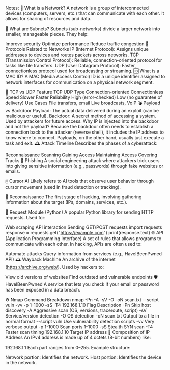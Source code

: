 

Notes:
🔌 What is a Network?
A network is a group of interconnected devices (computers, servers, etc.) that can communicate with each other. It allows for sharing of resources and data.

🧩 What are Subnets?
Subnets (sub-networks) divide a larger network into smaller, manageable pieces. They help:

Improve security
Optimize performance
Reduce traffic congestion
📡 Protocols Related to Networks
IP (Internet Protocol): Assigns unique addresses to devices and routes packets across networks.
TCP (Transmission Control Protocol): Reliable, connection-oriented protocol for tasks like file transfers.
UDP (User Datagram Protocol): Faster, connectionless protocol used for broadcasting or streaming.
🆔 What is a MAC ID?
A MAC (Media Access Control) ID is a unique identifier assigned to network interfaces for communication on a physical network segment.

🔄 TCP vs UDP
Feature	TCP	UDP
Type	Connection-oriented	Connectionless
Speed	Slower	Faster
Reliability	High (error-checked)	Low (no guarantee of delivery)
Use Cases	File transfers, email	Live broadcasts, VoIP
💣 Payload vs Backdoor
Payload: The actual data delivered during an exploit (can be malicious or useful).
Backdoor: A secret method of accessing a system. Used by attackers for future access.
Why IP is injected into the backdoor and not the payload?
Because the backdoor often needs to establish a connection back to the attacker (reverse shell), it includes the IP address to know where to connect. Payloads, on the other hand, usually just execute a task and exit.
🕰 Attack Timeline
Describes the phases of a cyberattack:

Reconnaissance
Scanning
Gaining Access
Maintaining Access
Covering Tracks
🎣 Phishing
A social engineering attack where attackers trick users into giving sensitive information (e.g., passwords) through fake websites or emails.

🖱 Cursor AI
Likely refers to AI tools that observe user behavior through cursor movement (used in fraud detection or tracking).

🧭 Reconnaissance
The first stage of hacking, involving gathering information about the target (IPs, domains, services, etc.).

🐍 Request Module (Python)
A popular Python library for sending HTTP requests. Used for:

Web scraping
API interaction
Sending GET/POST requests
import requests
response = requests.get("https://example.com")
print(response.text)
🌐 API (Application Programming Interface)
A set of rules that allows programs to communicate with each other. In hacking, APIs are often used to:

Automate attacks
Query information from services (e.g., HaveIBeenPwned API)
🕰 Wayback Machine
An archive of the internet (https://archive.org/web/). Used by hackers to:

View old versions of websites
Find outdated and vulnerable endpoints
🛡 HaveIBeenPwned
A service that lets you check if your email or password has been exposed in a data breach.

⚙ Nmap Command Breakdown
nmap -Pn -A -sV -O -oN scan.txt --script vuln -vv -p 1-1000 -sS -T4 192.168.1.10
Flag	Description
-Pn	Skip host discovery
-A	Aggressive scan (OS, versions, traceroute, script)
-sV	Service/version detection
-O	OS detection
-oN scan.txt	Output to a file in normal format
--script vuln	Use vulnerability detection scripts
-vv	Very verbose output
-p 1-1000	Scan ports 1–1000
-sS	Stealth SYN scan
-T4	Faster scan timing
192.168.1.10	Target IP address
🧱 Composition of IP Address
An IPv4 address is made up of 4 octets (8-bit numbers) like:

192.168.1.1
Each part ranges from 0–255. Example structure:

Network portion: Identifies the network.
Host portion: Identifies the device in the network.
